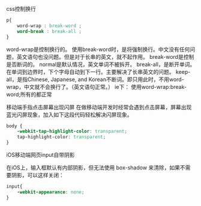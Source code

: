 css控制换行
```css
p{
    word-wrap : break-word ;
    word-break : break-all ;
}
```
word-wrap是控制换行的。
使用break-word时，是将强制换行。中文没有任何问题，英文语句也没问题。但是对于长串的英文，就不起作用。
break-word是控制是否断词的。
normal是默认情况，英文单词不被拆开。
break-all，是断开单词。在单词到边界时，下个字母自动到下一行。主要解决了长串英文的问题。
keep-all，是指Chinese, Japanese, and Korean不断词。即只用此时，不用word-wrap，中文就不会换行了。（英文语句正常。）
ie下：
使用word-wrap:break-word;所有的都正常


 移动端手指点击屏幕出现闪屏
         在做移动端开发时经常会遇到点击屏幕，屏幕出现蓝光闪屏现象，加入如下这段代码轻松解决闪屏现象。

```css
body {
    -webkit-tap-highlight-color: transparent;
    tap-highlight-color: transparent;
}
```

iOS移动端网页input自带阴影

在iOS上，输入框默认有内部阴影，但无法使用 box-shadow 来清除，如果不需要阴影，可以这样关闭：
```css
input{
	-webkit-appearance: none;
}
```
